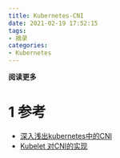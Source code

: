 ```yaml
---
title: Kubernetes-CNI
date: 2021-02-19 17:52:15
tags: 
- 摘录
categories: 
- Kubernetes
---
```


**阅读更多**

<!--more-->

# 1 参考

* [深入浅出kubernetes中的CNI](https://zhuanlan.zhihu.com/p/110648535)
* [Kubelet 对CNI的实现](https://www.jianshu.com/p/1919fb8a48ea)